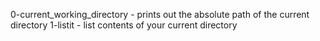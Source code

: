 0-current_working_directory - prints out the absolute path of the current directory
1-listit - list contents of your current directory
